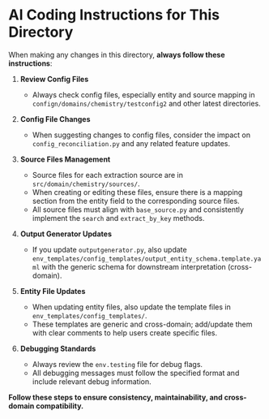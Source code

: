 # AI Coding Instructions for This Directory

When making any changes in this directory, **always follow these instructions**:

1. **Review Config Files**  
    - Always check config files, especially entity and source mapping in `confign/domains/chemistry/testconfig2` and other latest directories.

2. **Config File Changes**  
    - When suggesting changes to config files, consider the impact on `config_reconciliation.py` and any related feature updates.

3. **Source Files Management**  
    - Source files for each extraction source are in `src/domain/chemistry/sources/`.
    - When creating or editing these files, ensure there is a mapping section from the entity field to the corresponding source files.
    - All source files must align with `base_source.py` and consistently implement the `search` and `extract_by_key` methods.

4. **Output Generator Updates**  
    - If you update `outputgenerator.py`, also update `env_templates/config_templates/output_entity_schema.template.yaml` with the generic schema for downstream interpretation (cross-domain).

5. **Entity File Updates**  
    - When updating entity files, also update the template files in `env_templates/config_templates/`.
    - These templates are generic and cross-domain; add/update them with clear comments to help users create specific files.

6. **Debugging Standards**  
    - Always review the `env.testing` file for debug flags.
    - All debugging messages must follow the specified format and include relevant debug information.

**Follow these steps to ensure consistency, maintainability, and cross-domain compatibility.**